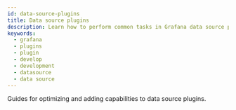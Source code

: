 ```yaml
---
id: data-source-plugins
title: Data source plugins
description: Learn how to perform common tasks in Grafana data source plugin development.
keywords:
  - grafana
  - plugins
  - plugin
  - develop
  - development
  - datasource
  - data source
---
```


Guides for optimizing and adding capabilities to data source plugins.

<DocLinkList />
